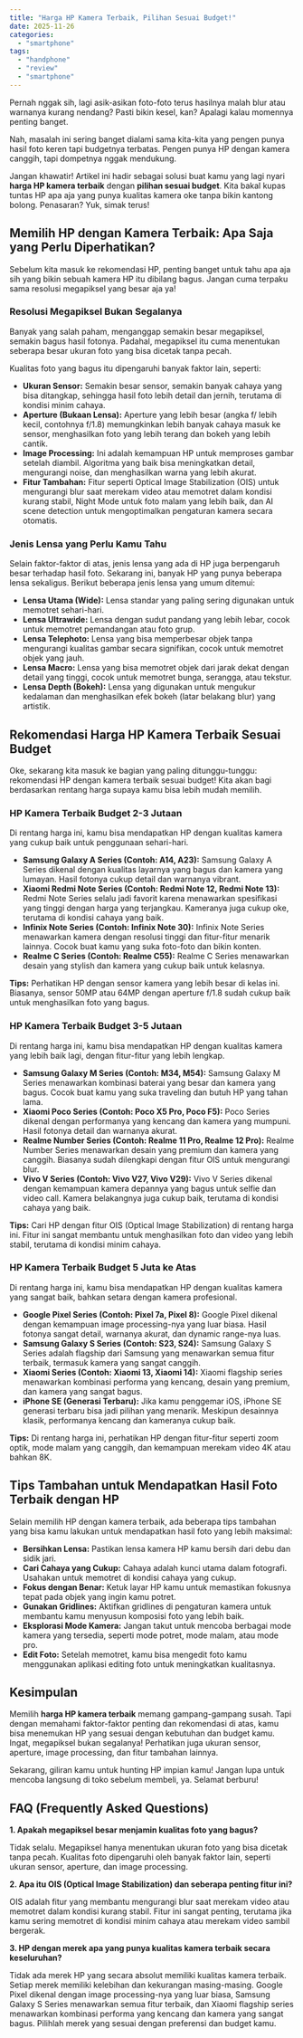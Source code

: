 ```yaml
---
title: "Harga HP Kamera Terbaik, Pilihan Sesuai Budget!"
date: 2025-11-26
categories: 
  - "smartphone"
tags: 
  - "handphone"
  - "review"
  - "smartphone"
---
```


Pernah nggak sih, lagi asik-asikan foto-foto terus hasilnya malah blur atau warnanya kurang nendang? Pasti bikin kesel, kan? Apalagi kalau momennya penting banget.

Nah, masalah ini sering banget dialami sama kita-kita yang pengen punya hasil foto keren tapi budgetnya terbatas. Pengen punya HP dengan kamera canggih, tapi dompetnya nggak mendukung.

Jangan khawatir! Artikel ini hadir sebagai solusi buat kamu yang lagi nyari **harga HP kamera terbaik** dengan **pilihan sesuai budget**. Kita bakal kupas tuntas HP apa aja yang punya kualitas kamera oke tanpa bikin kantong bolong. Penasaran? Yuk, simak terus!

## Memilih HP dengan Kamera Terbaik: Apa Saja yang Perlu Diperhatikan?

Sebelum kita masuk ke rekomendasi HP, penting banget untuk tahu apa aja sih yang bikin sebuah kamera HP itu dibilang bagus. Jangan cuma terpaku sama resolusi megapiksel yang besar aja ya!

### Resolusi Megapiksel Bukan Segalanya

Banyak yang salah paham, menganggap semakin besar megapiksel, semakin bagus hasil fotonya. Padahal, megapiksel itu cuma menentukan seberapa besar ukuran foto yang bisa dicetak tanpa pecah.

Kualitas foto yang bagus itu dipengaruhi banyak faktor lain, seperti:

- **Ukuran Sensor:** Semakin besar sensor, semakin banyak cahaya yang bisa ditangkap, sehingga hasil foto lebih detail dan jernih, terutama di kondisi minim cahaya.
- **Aperture (Bukaan Lensa):** Aperture yang lebih besar (angka f/ lebih kecil, contohnya f/1.8) memungkinkan lebih banyak cahaya masuk ke sensor, menghasilkan foto yang lebih terang dan bokeh yang lebih cantik.
- **Image Processing:** Ini adalah kemampuan HP untuk memproses gambar setelah diambil. Algoritma yang baik bisa meningkatkan detail, mengurangi noise, dan menghasilkan warna yang lebih akurat.
- **Fitur Tambahan:** Fitur seperti Optical Image Stabilization (OIS) untuk mengurangi blur saat merekam video atau memotret dalam kondisi kurang stabil, Night Mode untuk foto malam yang lebih baik, dan AI scene detection untuk mengoptimalkan pengaturan kamera secara otomatis.

### Jenis Lensa yang Perlu Kamu Tahu

Selain faktor-faktor di atas, jenis lensa yang ada di HP juga berpengaruh besar terhadap hasil foto. Sekarang ini, banyak HP yang punya beberapa lensa sekaligus. Berikut beberapa jenis lensa yang umum ditemui:

- **Lensa Utama (Wide):** Lensa standar yang paling sering digunakan untuk memotret sehari-hari.
- **Lensa Ultrawide:** Lensa dengan sudut pandang yang lebih lebar, cocok untuk memotret pemandangan atau foto grup.
- **Lensa Telephoto:** Lensa yang bisa memperbesar objek tanpa mengurangi kualitas gambar secara signifikan, cocok untuk memotret objek yang jauh.
- **Lensa Macro:** Lensa yang bisa memotret objek dari jarak dekat dengan detail yang tinggi, cocok untuk memotret bunga, serangga, atau tekstur.
- **Lensa Depth (Bokeh):** Lensa yang digunakan untuk mengukur kedalaman dan menghasilkan efek bokeh (latar belakang blur) yang artistik.

## Rekomendasi Harga HP Kamera Terbaik Sesuai Budget

Oke, sekarang kita masuk ke bagian yang paling ditunggu-tunggu: rekomendasi HP dengan kamera terbaik sesuai budget! Kita akan bagi berdasarkan rentang harga supaya kamu bisa lebih mudah memilih.

### HP Kamera Terbaik Budget 2-3 Jutaan

Di rentang harga ini, kamu bisa mendapatkan HP dengan kualitas kamera yang cukup baik untuk penggunaan sehari-hari.

- **Samsung Galaxy A Series (Contoh: A14, A23):** Samsung Galaxy A Series dikenal dengan kualitas layarnya yang bagus dan kamera yang lumayan. Hasil fotonya cukup detail dan warnanya vibrant.
- **Xiaomi Redmi Note Series (Contoh: Redmi Note 12, Redmi Note 13):** Redmi Note Series selalu jadi favorit karena menawarkan spesifikasi yang tinggi dengan harga yang terjangkau. Kameranya juga cukup oke, terutama di kondisi cahaya yang baik.
- **Infinix Note Series (Contoh: Infinix Note 30):** Infinix Note Series menawarkan kamera dengan resolusi tinggi dan fitur-fitur menarik lainnya. Cocok buat kamu yang suka foto-foto dan bikin konten.
- **Realme C Series (Contoh: Realme C55):** Realme C Series menawarkan desain yang stylish dan kamera yang cukup baik untuk kelasnya.

**Tips:** Perhatikan HP dengan sensor kamera yang lebih besar di kelas ini. Biasanya, sensor 50MP atau 64MP dengan aperture f/1.8 sudah cukup baik untuk menghasilkan foto yang bagus.

### HP Kamera Terbaik Budget 3-5 Jutaan

Di rentang harga ini, kamu bisa mendapatkan HP dengan kualitas kamera yang lebih baik lagi, dengan fitur-fitur yang lebih lengkap.

- **Samsung Galaxy M Series (Contoh: M34, M54):** Samsung Galaxy M Series menawarkan kombinasi baterai yang besar dan kamera yang bagus. Cocok buat kamu yang suka traveling dan butuh HP yang tahan lama.
- **Xiaomi Poco Series (Contoh: Poco X5 Pro, Poco F5):** Poco Series dikenal dengan performanya yang kencang dan kamera yang mumpuni. Hasil fotonya detail dan warnanya akurat.
- **Realme Number Series (Contoh: Realme 11 Pro, Realme 12 Pro):** Realme Number Series menawarkan desain yang premium dan kamera yang canggih. Biasanya sudah dilengkapi dengan fitur OIS untuk mengurangi blur.
- **Vivo V Series (Contoh: Vivo V27, Vivo V29):** Vivo V Series dikenal dengan kemampuan kamera depannya yang bagus untuk selfie dan video call. Kamera belakangnya juga cukup baik, terutama di kondisi cahaya yang baik.

**Tips:** Cari HP dengan fitur OIS (Optical Image Stabilization) di rentang harga ini. Fitur ini sangat membantu untuk menghasilkan foto dan video yang lebih stabil, terutama di kondisi minim cahaya.

### HP Kamera Terbaik Budget 5 Juta ke Atas

Di rentang harga ini, kamu bisa mendapatkan HP dengan kualitas kamera yang sangat baik, bahkan setara dengan kamera profesional.

- **Google Pixel Series (Contoh: Pixel 7a, Pixel 8):** Google Pixel dikenal dengan kemampuan image processing-nya yang luar biasa. Hasil fotonya sangat detail, warnanya akurat, dan dynamic range-nya luas.
- **Samsung Galaxy S Series (Contoh: S23, S24):** Samsung Galaxy S Series adalah flagship dari Samsung yang menawarkan semua fitur terbaik, termasuk kamera yang sangat canggih.
- **Xiaomi Series (Contoh: Xiaomi 13, Xiaomi 14):** Xiaomi flagship series menawarkan kombinasi performa yang kencang, desain yang premium, dan kamera yang sangat bagus.
- **iPhone SE (Generasi Terbaru):** Jika kamu penggemar iOS, iPhone SE generasi terbaru bisa jadi pilihan yang menarik. Meskipun desainnya klasik, performanya kencang dan kameranya cukup baik.

**Tips:** Di rentang harga ini, perhatikan HP dengan fitur-fitur seperti zoom optik, mode malam yang canggih, dan kemampuan merekam video 4K atau bahkan 8K.

## Tips Tambahan untuk Mendapatkan Hasil Foto Terbaik dengan HP

Selain memilih HP dengan kamera terbaik, ada beberapa tips tambahan yang bisa kamu lakukan untuk mendapatkan hasil foto yang lebih maksimal:

- **Bersihkan Lensa:** Pastikan lensa kamera HP kamu bersih dari debu dan sidik jari.
- **Cari Cahaya yang Cukup:** Cahaya adalah kunci utama dalam fotografi. Usahakan untuk memotret di kondisi cahaya yang cukup.
- **Fokus dengan Benar:** Ketuk layar HP kamu untuk memastikan fokusnya tepat pada objek yang ingin kamu potret.
- **Gunakan Gridlines:** Aktifkan gridlines di pengaturan kamera untuk membantu kamu menyusun komposisi foto yang lebih baik.
- **Eksplorasi Mode Kamera:** Jangan takut untuk mencoba berbagai mode kamera yang tersedia, seperti mode potret, mode malam, atau mode pro.
- **Edit Foto:** Setelah memotret, kamu bisa mengedit foto kamu menggunakan aplikasi editing foto untuk meningkatkan kualitasnya.

## Kesimpulan

Memilih **harga HP kamera terbaik** memang gampang-gampang susah. Tapi dengan memahami faktor-faktor penting dan rekomendasi di atas, kamu bisa menemukan HP yang sesuai dengan kebutuhan dan budget kamu. Ingat, megapiksel bukan segalanya! Perhatikan juga ukuran sensor, aperture, image processing, dan fitur tambahan lainnya.

Sekarang, giliran kamu untuk hunting HP impian kamu! Jangan lupa untuk mencoba langsung di toko sebelum membeli, ya. Selamat berburu!

## FAQ (Frequently Asked Questions)

**1\. Apakah megapiksel besar menjamin kualitas foto yang bagus?**

Tidak selalu. Megapiksel hanya menentukan ukuran foto yang bisa dicetak tanpa pecah. Kualitas foto dipengaruhi oleh banyak faktor lain, seperti ukuran sensor, aperture, dan image processing.

**2\. Apa itu OIS (Optical Image Stabilization) dan seberapa penting fitur ini?**

OIS adalah fitur yang membantu mengurangi blur saat merekam video atau memotret dalam kondisi kurang stabil. Fitur ini sangat penting, terutama jika kamu sering memotret di kondisi minim cahaya atau merekam video sambil bergerak.

**3\. HP dengan merek apa yang punya kualitas kamera terbaik secara keseluruhan?**

Tidak ada merek HP yang secara absolut memiliki kualitas kamera terbaik. Setiap merek memiliki kelebihan dan kekurangan masing-masing. Google Pixel dikenal dengan image processing-nya yang luar biasa, Samsung Galaxy S Series menawarkan semua fitur terbaik, dan Xiaomi flagship series menawarkan kombinasi performa yang kencang dan kamera yang sangat bagus. Pilihlah merek yang sesuai dengan preferensi dan budget kamu.
